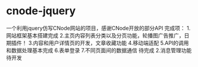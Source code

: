 # cnode-jquery
一个利用jquery仿写CNode网站的项目，感谢CNode开放的部分API
完成项：
1.网站框架基本搭建完成
2.主页内容列表分类以及分页功能，轮播图广告推广，日期插件！
3.内容和用户详情页的开发，文章收藏功能
4.移动端适配
5.API的调用和数据处理基本完成
6.表单登录
7.不同页面间的数据通信
待完成
2.消息管理功能待开发
